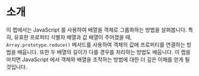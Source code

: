 # 소개

이 랩에서는 JavaScript 를 사용하여 배열을 객체로 그룹화하는 방법을 살펴봅니다. 특히, 유효한 프로퍼티 식별자 배열과 값 배열이 주어졌을 때, `Array.prototype.reduce()` 메서드를 사용하여 객체의 값에 프로퍼티를 연결하는 방법을 배웁니다. 또한 두 배열의 길이가 다를 경우를 처리하는 방법도 배웁니다. 이 랩을 마치면 JavaScript 에서 객체와 배열을 조작하는 방법에 대한 더 깊은 이해를 얻게 될 것입니다.
